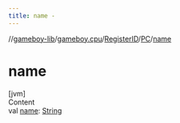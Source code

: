 ```yaml
---
title: name -
---
```

//[gameboy-lib](../../../index.md)/[gameboy.cpu](../../index.md)/[RegisterID](../index.md)/[PC](index.md)/[name](name.md)



# name  
[jvm]  
Content  
val [name](name.md): [String](https://kotlinlang.org/api/latest/jvm/stdlib/kotlin/-string/index.html)  



